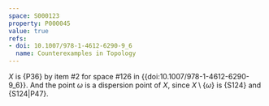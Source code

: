 ```yaml
---
space: S000123
property: P000045
value: true
refs:
- doi: 10.1007/978-1-4612-6290-9_6
  name: Counterexamples in Topology
---
```


$X$ is {P36} by item #2 for space #126 in {{doi:10.1007/978-1-4612-6290-9_6}}.
And the point $\omega$ is a dispersion point of $X$, since $X\setminus\{\omega\}$ is {S124} and {S124|P47}.

